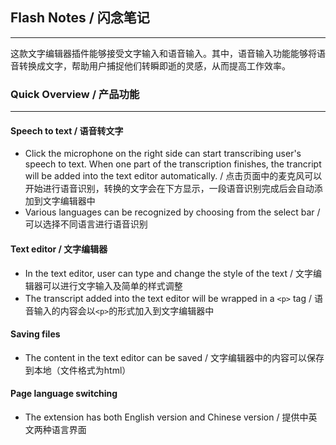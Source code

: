## Flash Notes / 闪念笔记

------

这款文字编辑器插件能够接受文字输入和语音输入。其中，语音输入功能能够将语音转换成文字，帮助用户捕捉他们转瞬即逝的灵感，从而提高工作效率。

### Quick Overview / 产品功能

------

#### Speech to text / 语音转文字

- Click the microphone on the right side can start transcribing user's speech to text. When one part of the transcription finishes, the trancript will be added into the text editor automatically. / 点击页面中的麦克风可以开始进行语音识别，转换的文字会在下方显示，一段语音识别完成后会自动添加到文字编辑器中
- Various languages can be recognized by choosing from the select bar / 可以选择不同语言进行语音识别

#### Text editor / 文字编辑器

- In the text editor, user can type and change the style of the text / 文字编辑器可以进行文字输入及简单的样式调整
- The transcript added into the text editor will be wrapped in a `<p>` tag / 语音输入的内容会以`<p>`的形式加入到文字编辑器中

#### Saving files

- The content in the text editor can be saved / 文字编辑器中的内容可以保存到本地（文件格式为html）

#### Page language switching

- The extension has both English version and Chinese version / 提供中英文两种语言界面